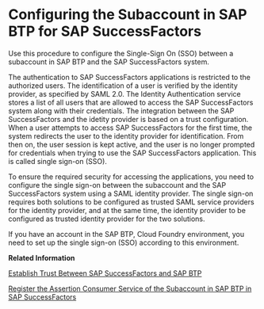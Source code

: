 <!-- loioe23adc699fe64160a56d445e3dae1685 -->

# Configuring the Subaccount in SAP BTP for SAP SuccessFactors

Use this procedure to configure the Single-Sign On \(SSO\) between a subaccount in SAP BTP and the SAP SuccessFactors system.

The authentication to SAP SuccessFactors applications is restricted to the authorized users. The identification of a user is verified by the identity provider, as specified by SAML 2.0. The Identity Authentication service stores a list of all users that are allowed to access the SAP SuccessFactors system along with their credentials. The integration between the SAP SuccessFactors and the idetity provider is based on a trust configuration. When a user attempts to access SAP SuccessFactors for the first time, the system redirects the user to the identity provider for identification. From then on, the user session is kept active, and the user is no longer prompted for credentials when trying to use the SAP SuccessFactors application. This is called single sign-on \(SSO\).

To ensure the required security for accessing the applications, you need to configure the single sign-on between the subaccount and the SAP SuccessFactors system using a SAML identity provider. The single sign-on requires both solutions to be configured as trusted SAML service providers for the identity provider, and at the same time, the identity provider to be configured as trusted identity provider for the two solutions.

If you have an account in the SAP BTP, Cloud Foundry environment, you need to set up the single sign-on \(SSO\) according to this environment.

**Related Information**  


[Establish Trust Between SAP SuccessFactors and SAP BTP](establish-trust-between-sap-successfactors-and-sap-btp-80a3fd1.md "Use this procedure to configure the subaccount in SAP BTP trust settings and add SAP SuccessFactors as an identity provider.")

[Register the Assertion Consumer Service of the Subaccount in SAP BTP in SAP SuccessFactors](register-the-assertion-consumer-service-of-the-subaccount-in-sap-btp-in-sap-successfactor-de3a1b3.md "You need to register the assertion consumer service of the subaccount in SAP BTP as an authorized assertion consumer service in Provisioning of SAP SuccessFactors.")

